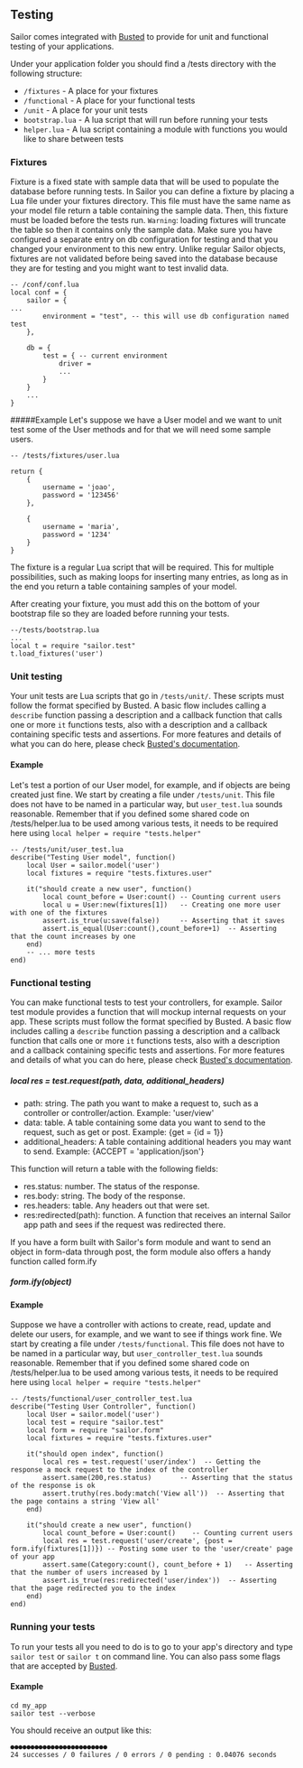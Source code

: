 ## Testing

Sailor comes integrated with [Busted](http://olivinelabs.com/busted/) to provide for unit and functional testing of your applications.

Under your application folder you should find a /tests directory with the following structure:
  * `/fixtures` - A place for your fixtures
  * `/functional` - A place for your functional tests
  * `/unit` - A place for your unit tests
  * `bootstrap.lua` - A lua script that will run before running your tests
  * `helper.lua` - A lua script containing a module with functions you would like to share between tests

### Fixtures
Fixture is a fixed state with sample data that will be used to populate the database before running tests. 
In Sailor you can define a fixture by placing a Lua file under your fixtures directory. This file must have the same name as your model file return a table containing the sample data. Then, this fixture must be loaded before the tests run. `Warning`: loading fixtures will truncate the table so then it contains only the sample data. Make sure you have configured a separate entry on db configuration for testing and that you changed your environment to this new entry. Unlike regular Sailor objects, fixtures are not validated before being saved into the database because they are for testing and you might want to test invalid data.


    -- /conf/conf.lua
    local conf = {
        sailor = {
    ...
    		environment = "test", -- this will use db configuration named test
        },
    
        db = {
    	    test = { -- current environment
    			driver = 
    			...
    	    }
    	}
    	...
    }


#####Example
Let's suppose we have a User model and we want to unit test some of the User methods and for that we will need some sample users. 

    -- /tests/fixtures/user.lua
    
    return {
    	{
    		username = 'joao',
    		password = '123456'
    	},
    	
    	{
    		username = 'maria',
    		password = '1234'
    	}
    }

The fixture is a regular Lua script that will be required. This for multiple possibilities, such as making loops for inserting many entries, as long as in the end you return a table containing samples of your model.

After creating your fixture, you must add this on the bottom of your bootstrap file so they are loaded before running your tests.

    --/tests/bootstrap.lua
    ...
    local t = require "sailor.test"
    t.load_fixtures('user')


### Unit testing
Your unit tests are Lua scripts that go in `/tests/unit/`. These scripts must follow the format specified by Busted. A basic flow includes calling a `describe` function passing a description and a callback function that calls one or more `it` functions tests, also with a description and a callback containing specific tests and assertions. For more features and details of what you can do here, please check [Busted's documentation](http://olivinelabs.com/busted/).

#### Example
Let's test a portion of our User model, for example, and if objects are being created just fine. We start by creating a file under `/tests/unit`. This file does not have to be named in a particular way, but `user_test.lua` sounds reasonable.  Remember that if you defined some shared code on /tests/helper.lua to be used among various tests, it needs to be required here using `local helper = require "tests.helper"`


    -- /tests/unit/user_test.lua 
    describe("Testing User model", function()
    	local User = sailor.model('user')
    	local fixtures = require "tests.fixtures.user"     
    
    	it("should create a new user", function()
    		local count_before = User:count() -- Counting current users
        	local u = User:new(fixtures[1])   -- Creating one more user with one of the fixtures
        	assert.is_true(u:save(false))     -- Asserting that it saves
        	assert.is_equal(User:count(),count_before+1)  -- Asserting that the count increases by one
      	end)
      	-- ... more tests
    end)

### Functional testing
You can make functional tests to test your controllers, for example. Sailor test module provides a function that will mockup internal requests on your app. These scripts must follow the format specified by Busted. A basic flow includes calling a `describe` function passing a description and a callback function that calls one or more `it` functions tests, also with a description and a callback containing specific tests and assertions. For more features and details of what you can do here, please check [Busted's documentation](http://olivinelabs.com/busted/).

##### local res = test.request(path, data, additional_headers)

  * path: string. The path you want to make a request to, such as a controller or controller/action. Example: 'user/view'
  * data: table. A table containing some data you want to send to the request, such as get or post. Example: {get = {id = 1}}
  * additional_headers: A table containing additional headers you may want to send. Example: {ACCEPT = 'application/json'}

This function will return a table with the following fields:
  * res.status: number. The status of the response.
  * res.body: string. The body of the response.
  * res.headers: table. Any headers out that were set.
  * res:redirected(path): function. A function that receives an internal Sailor app path and sees if the request was redirected there.

If you have a form built with Sailor's form module and want to send an object in form-data through post, the form module also offers a handy function called form.ify

##### form.ify(object)

#### Example
Suppose we have a controller with actions to create, read, update and delete our users, for example, and we want to see if things work fine. We start by creating a file under `/tests/functional`. This file does not have to be named in a particular way, but `user_controller_test.lua` sounds reasonable.  Remember that if you defined some shared code on /tests/helper.lua to be used among various tests, it needs to be required here using `local helper = require "tests.helper"`

    -- /tests/functional/user_controller_test.lua 
    describe("Testing User Controller", function()
        local User = sailor.model('user')
        local test = require "sailor.test"
        local form = require "sailor.form"
        local fixtures = require "tests.fixtures.user"
    
        it("should open index", function()
    	    local res = test.request('user/index')  -- Getting the response a mock request to the index of the controller
    	    assert.same(200,res.status)       -- Asserting that the status of the response is ok
    	    assert.truthy(res.body:match('View all'))  -- Asserting that the page contains a string 'View all'
    	end)
    
        it("should create a new user", function()
          	local count_before = User:count()    -- Counting current users
            local res = test.request('user/create', {post = form.ify(fixtures[1])}) -- Posting some user to the 'user/create' page of your app
            assert.same(Category:count(), count_before + 1)   -- Asserting that the number of users increased by 1
            assert.is_true(res:redirected('user/index'))  -- Asserting that the page redirected you to the index
        end)
    end)


### Running your tests
To run your tests all you need to do is to go to your app's directory and type `sailor test` or `sailor t` on command line. You can also pass some flags that are accepted by [Busted](http://olivinelabs.com/busted/).

#### Example

    cd my_app
    sailor test --verbose

You should receive an output like this:

    ●●●●●●●●●●●●●●●●●●●●●●●●
    24 successes / 0 failures / 0 errors / 0 pending : 0.04076 seconds
